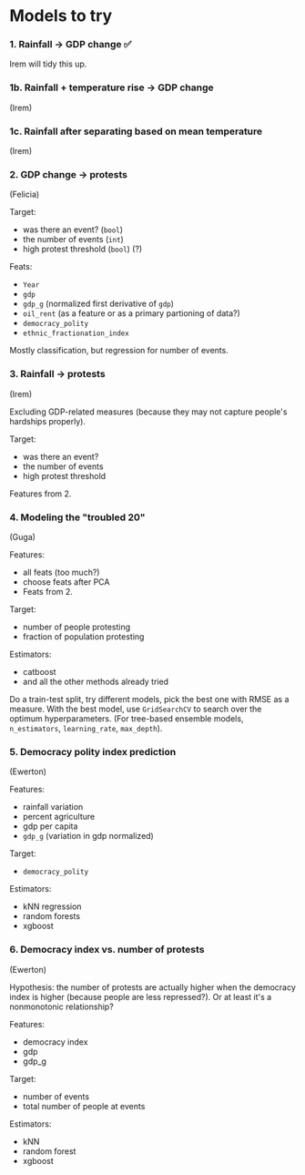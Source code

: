 # Models to try

### 1. Rainfall -> GDP change :white_check_mark:
Irem will tidy this up.

### 1b. Rainfall + temperature rise -> GDP change
(Irem)

### 1c. Rainfall after separating based on mean temperature
(Irem)

### 2. GDP change -> protests
(Felicia)

Target:
- was there an event? (`bool`)
- the number of events (`int`)
- high protest threshold (`bool`) (?)

Feats:
- `Year`
- `gdp`
- `gdp_g` (normalized first derivative of `gdp`)
- `oil_rent` (as a feature or as a primary partioning of data?)
- `democracy_polity`
- `ethnic_fractionation_index`

Mostly classification, but regression for number of events.

### 3. Rainfall -> protests
(Irem)

Excluding GDP-related measures (because they may not capture people's hardships properly).

Target:
- was there an event?
- the number of events
- high protest threshold

Features from 2.

### 4. Modeling the "troubled 20"
(Guga)

Features:
- all feats (too much?)
- choose feats after PCA
- Feats from 2.

Target:
- number of people protesting
- fraction of population protesting

Estimators:
- catboost
- and all the other methods already tried

Do a train-test split, try different models, pick the best one with RMSE as a measure. With the best model, use `GridSearchCV` to search over the optimum hyperparameters. (For tree-based ensemble models, `n_estimators`, `learning_rate`, `max_depth`).

### 5. Democracy polity index prediction
(Ewerton)

Features:
- rainfall variation
- percent agriculture
- gdp per capita
- `gdp_g` (variation in gdp normalized)

Target:
- `democracy_polity`

Estimators:
- kNN regression
- random forests
- xgboost

### 6. Democracy index vs. number of protests
(Ewerton)

Hypothesis: the number of protests are actually higher when the democracy index is higher (because people are less repressed?). Or at least it's a nonmonotonic relationship?

Features:
- democracy index
- gdp
- gdp_g

Target:
- number of events
- total number of people at events

Estimators:
- kNN
- random forest
- xgboost